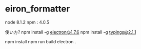 # eiron_formatter

node 8.1.2
npm : 4.0.5


使い方?
npm install -g electron@1.7.6
npm install -g typings@2.1.1

npm install
npm run build
electron .

